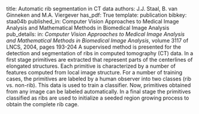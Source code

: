 title: Automatic rib segmentation in CT data
authors: J.J. Staal, B. van Ginneken and M.A. Viergever
has_pdf: True
template: publication
bibkey: staa04b
published_in: Computer Vision Approaches to Medical Image Analysis and Mathematical Methods in Biomedical Image Analysis
pub_details: in: <i>Computer Vision Approaches to Medical Image Analysis and Mathematical Methods in Biomedical Image Analysis</i>, volume 3117 of LNCS, 2004, pages 193-204
A supervised method is presented for the detection and segmentation of ribs in computed tomography (CT) data. In a first stage primitives are extracted that represent parts of the centerlines of elongated structures. Each primitive is characterized by a number of features computed from local image structure. For a number of training cases, the primitives are labeled by a human observer into two classes (rib vs. non-rib). This data is used to train a classifier. Now, primitives obtained from any image can be labeled automatically. In a final stage the primitives classified as ribs are used to initialize a seeded region growing process to obtain the complete rib cage.

